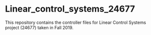 # Linear_control_systems_24677
This repository contains the controller files for Linear Control Systems project (24677) taken in Fall 2019.  
